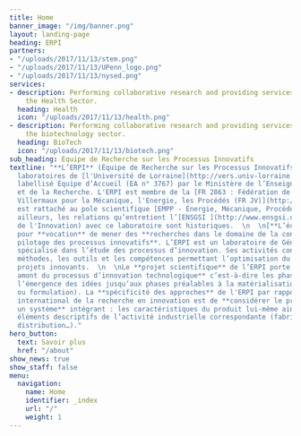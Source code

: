 ```yaml
---
title: Home
banner_image: "/img/banner.png"
layout: landing-page
heading: ERPI
partners:
- "/uploads/2017/11/13/stem.png"
- "/uploads/2017/11/13/UPenn_logo.png"
- "/uploads/2017/11/13/nysed.png"
services:
- description: Performing collaborative research and providing services to support
    the Health Sector.
  heading: Health
  icon: "/uploads/2017/11/13/health.png"
- description: Performing collaborative research and providing services to support
    the biotechnology sector.
  heading: BioTech
  icon: "/uploads/2017/11/13/biotech.png"
sub_heading: Equipe de Recherche sur les Processus Innovatifs
textline: "**L’ERPI** (Équipe de Recherche sur les Processus Innovatifs) est un des
  laboratoires de [l'Université de Lorraine](http://vers.univ-lorraine.fr/index.php?id=3),
  labellisé Équipe d’Accueil (EA n° 3767) par le Ministère de l’Enseignement Supérieur
  et de la Recherche. L'ERPI est membre de la [FR 2863 : Fédération de Recherche Jacques
  Villermaux pour la Mécanique, l'Energie, les Procédés (FR JV)](http://www.univ-lorraine.fr/content/f%C3%A9d%C3%A9ration-de-recherche-jacques-villermaux-pour-la-m%C3%A9canique-lenergie-les-proc%C3%A9d%C3%A9s) et
  est rattaché au pole scientifique [EMPP - Énergie, Mécanique, Procédés, Produits](http://www.univ-lorraine.fr/node/1007). Par
  ailleurs, les relations qu’entretient l’[ENSGSI ](http://www.ensgsi.univ-lorraine.fr/%E2%80%8E)(Ecole
  de l'Innovation) avec ce laboratoire sont historiques.  \n  \n[**L’équipe ERPI**](https://laboratoire-erpi.wikispaces.com/%C3%89quipe%20Recherche) a
  pour **vocation** de mener des **recherches dans le domaine de la conduite et du
  pilotage des processus innovatifs**. L’ERPI est un laboratoire de Génie Industriel
  spécialisé dans l’étude des processus d’innovation. Ses activités concernent les
  méthodes, les outils et les compétences permettant l’optimisation du pilotage des
  projets innovants.  \n  \nLe **projet scientifique** de l’ERPI porte sur les **étapes
  amont du processus d’innovation technologique** c’est-à-dire les phases allant de
  l’émergence des idées jusqu’aux phases préalables à la matérialisation (plans numériques
  ou formulation). La **spécificité des approches** de l'ERPI par rapport au paysage
  international de la recherche en innovation est de **considérer le produit comme
  un système** intégrant : les caractéristiques du produit lui-même ainsi que les
  éléments descriptifs de l’activité industrielle correspondante (fabrication, maintenance,
  distribution…)."
hero_button:
  text: Savoir plus
  href: "/about"
show_news: true
show_staff: false
menu:
  navigation:
    name: Home
    identifier: _index
    url: "/"
    weight: 1
---
```

